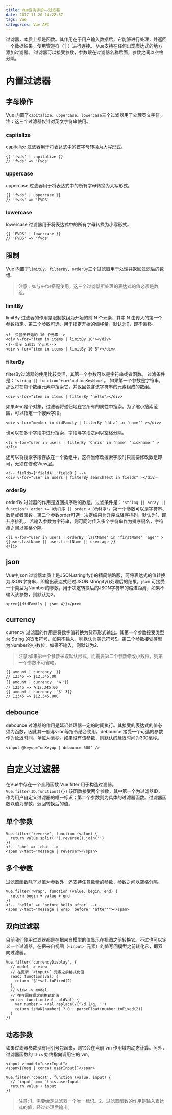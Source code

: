 ```yaml
---
title: Vue查询手册——过滤器
date: 2017-11-20 14:22:57
tags: Vue
categories: Vue API
---
```

过滤器，本质上都是函数。其作用在于用户输入数据后，它能够进行处理，并返回一个数据结果。使用管道符（ | ）进行连接。
Vue支持在任何出现表达式的地方添加过滤器。
过滤器可以接受参数，参数跟在过滤器名称后面，参数之间以空格分隔。

# 内置过滤器


## 字母操作
Vue 内置了`capitalize`、`uppercase`、`lowercase`三个过滤器用于处理英文字符。注：这三个过滤器仅针对英文字符串使用。

### capitalize
capitalize 过滤器用于将表达式中的首字母转换为大写形式。
```
{{ 'fvds' | capitalize }}
// 'fvds' => 'Fvds'
```

### uppercase
uppercase 过滤器用于将表达式中的所有字母转换为大写形式。
```
{{ 'fvds' | uppercase }}
// 'fvds' => 'FVDS'
```

### lowercase
lowercase 过滤器用于将表达式中的所有字母转换为小写形式。
```
{{ 'FVDS' | lowercase }}
// 'FVDS' => 'fvds'
```

## 限制
Vue 内置了`limitBy`、`filterBy`、`orderBy`三个过滤器用于处理并返回过滤后的数组。
> 注意：如与v-for搭配使用，这三个过滤器所处理的表达式的值必须是数组。

### limitBy
limitBy 过滤器的作用是限制数组为开始的前 N 个元素，其中 N 由传入的第一个参数指定。第二个参数可选，用于指定开始的偏移量，默认为0，即不偏移。
```
<!--只显示开始的 10 个元素-->
<div v-for="item in items | limitBy 10"></div>
<!--显示 5到15 个元素-->
<div v-for="item in items | limitBy 10 5"></div>
```

### filterBy
filterBy过滤器的使用比较灵活，其第一个参数可以是字符串或者函数。
过滤条件是：`'string || function'+in+'optionKeyName'`。
如果第一个参数是字符串，那么将在每个数组元素中搜索它，并返回包含该字符串的元素组成的数组。
```
<div v-for="item in items | filterBy 'hello"></div>
```
如果item是个对象，过滤器将递归地在它所有的属性中搜索。为了缩小搜索范围，可以指定一个搜索字段。
```
<div v-for="member in didFamily | filterBy 'ddfa' in 'name'" ></div>
```
也可以在多个字段中进行搜索，字段与字段之间以空格分隔。
```
<li v-for="user in users | filterBy 'Chris' in 'name' 'nickname'" ></li>
```
还可以将搜索字段存放在一个数组中，这样当修改搜索字段时只需要修改数组即可，无须在修改View层。
```
<!-- fields=['fieldA','fieldB'] -->
<div v-for="user in users | filterBy searchText in fields" ></div>
```

### orderBy
orderBy 过滤器的作用是返回排序后的数组。过滤条件是：`'string || array || function'+'order >= 0为升序 || order < 0为降序'`。第一个参数可以是字符串、数组或者函数。第二个参数order可选，决定结果为升序或降序排列，默认为1，即升序排列。
若输入参数为字符串，则可同时传入多个字符串作为排序键名，字符串之间以空格分隔。
```
<li v-for="user in users | orderBy 'lastName' in 'firstName' 'age'" >
{{user.lastName || user.firstName || user.age }}
</li>
```

## json
Vue中json 过滤器本质上是JSON.stringify()的精简缩略版，可将表达式的值转换为JSON字符串，即输出表达式经过JSON.stringify()处理后的结果。json 可接受一个类型为Number的参数，用于决定转换后的JSON字符串的缩进距离，如果不输入该参数，则默认为2。
```
<pre>{{didFamily | json 4}}</pre>
```

## currency
currency 过滤器的作用是将数字值转换为货币形式输出。其第一个参数接受类型为 String 的货币符号，如果不输入，则默认为美元符号$。第二个参数接受类型为Number的小数位，如果不输入，则默认为2.
> 注意:如果第一个参数采取默认形式，而需要第二个参数修改小数位，则第一个参数不可省略。
```
{{ amount | currency  }}
// 12345 => $12,345.00
{{ amount | currency  '￥'}}
// 12345 => ￥12,345.00
{{ amount | currency  '$' 3}}
// 12345 => $12,345.000
```

## debounce
debounce 过滤器的作用是延迟处理器一定的时间执行。其接受的表达式的值必须为函数，因此其一般与v-on等指令结合使用。debounce 接受一个可选的参数作为延迟时间，单位为毫秒。如果没有该参数，则默认的延迟时间为300毫秒。
```
<input @keyup="onKeyup | debounce 500" />
```

# 自定义过滤器
在Vue中存在一个全局函数 Vue.filter 用于构造过滤器。`Vue.filter(ID,function(){})`
该函数接受两个参数，其中第一个为过滤器ID，作为用户自定义过滤器的唯一标识；第二个参数则为具体的过滤器函数。过滤器函数以值为参数，返回转换后的值。

## 单个参数
```
Vue.filter('reverse', function (value) {
  return value.split('').reverse().join('')
})
<!-- 'abc' => 'cba' -->
<span v-text="message | reverse"></span>
```


## 多个参数
过滤器函数除了以值为参数外，还支持任意数量的参数，参数之间以空格分隔。
```
Vue.filter('wrap', function (value, begin, end) {
  return begin + value + end
})
<!-- 'hello' => 'before hello after' -->
<span v-text="message | wrap 'before' 'after'"></span>

```

## 双向过滤器
目前我们使用过滤器都是在把来自模型的值显示在视图之前转换它。不过也可以定义一个过滤器，在把来自视图（`<input> `元素）的值写回模型之前转化它，即双向过滤器。
```
Vue.filter('currencyDisplay', {
  // model -> view
  // 在更新 `<input>` 元素之前格式化值
  read: function(val) {
    return '$'+val.toFixed(2)
  },
  // view -> model
  // 在写回数据之前格式化值
  write: function(val, oldVal) {
    var number = +val.replace(/[^\d.]/g, '')
    return isNaN(number) ? 0 : parseFloat(number.toFixed(2))
  }
})
```

## 动态参数
如果过滤器参数没有用引号包起来，则它会在当前 vm 作用域内动态计算。另外，过滤器函数的 `this` 始终指向调用它的 vm。
```
<input v-model="userInput">
<span>{{msg | concat userInput}}</span>

Vue.filter('concat', function (value, input) {
  // `input` === `this.userInput`
  return value + input
})
```


> 注意: 1、需要给定过滤器一个唯一标识。2、过滤器函数的作用是输入表达式的值，经过处理后输出。

